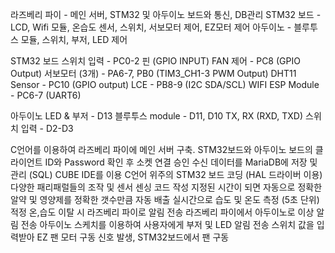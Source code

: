 라즈베리 파이 - 메인 서버, STM32 및 아두이노 보드와 통신, DB관리
STM32 보드 - LCD, Wifi 모듈, 온습도 센서, 스위치, 서보모터 제어, EZ모터 제어
아두이노 - 블루투스 모듈, 스위치, 부저, LED 제어

 STM32 보드 
스위치 입력 - PC0-2 핀 (GPIO INPUT)
FAN 제어 - PC8 (GPIO Output)
서보모터 (3개) - PA6-7, PB0 (TIM3_CH1-3 PWM Output)
DHT11 Sensor - PC10 (GPIO output)
LCE - PB8-9 (I2C SDA/SCL)
WIFI ESP Module - PC6-7 (UART6)

아두이노
LED & 부저 - D13
블루투스 module - D11, D10 TX, RX (RXD, TXD)
스위치 입력 - D2-D3

C언어를 이용하여 라즈베리 파이에 메인 서버 구축.
STM32보드와 아두이노 보드의 클라이언트 ID와 Password 확인 후 소켓 연결 승인
수신 데이터를 MariaDB에 저장 및 관리 (SQL)
CUBE IDE를 이용 C언어 위주의 STM32 보드 코딩 (HAL 드라이버 이용)
다양한 패리패럴들의 조작 및 센서 센싱 코드 작성
지정된 시간이 되면 자동으로 정확한 알약 및 영양제를 정확한 갯수만큼 자동 배출
실시간으로 습도 및 온도 측정 (5초 단위) 적정 온,습도 이탈 시 라즈베리 파이로 알림 전송
라즈베리 파이에서 아두이노로 이상 알림 전송 
아두이노 스케치를 이용하여 사용자에게 부저 및 LED 알림 전송
스위치 값을 입력받아 EZ 팬 모터 구동 신호 발생, STM32보드에서 팬 구동
